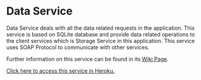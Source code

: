 # Data Service

Data Service deals with all the data related requests in the application. This service is based on SQLite database and provide data related operations to the client services which is Storage Service in this application. This service uses SOAP Protocol to communicate with other services.

Further information on this service can be found in its [Wiki Page](https://github.com/introsde-final-project/data-service/wiki).

[Click here to access this service in Heroku.](http://data-service.herokuapp.com/data?wsdl)
